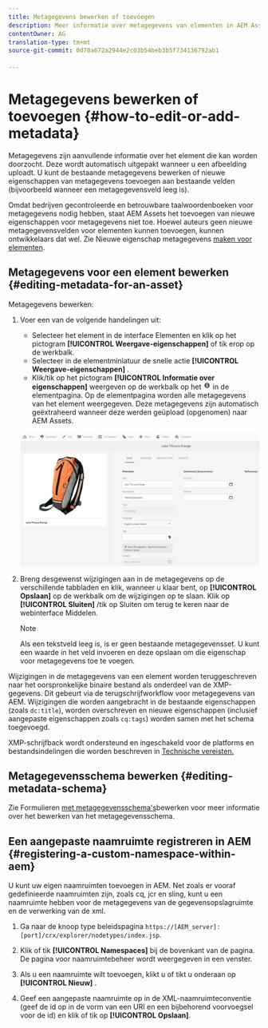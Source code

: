 ```yaml
---
title: Metagegevens bewerken of toevoegen
description: Meer informatie over metagegevens van elementen in AEM Assets en verschillende manieren waarop u metagegevens van elementen kunt bewerken.
contentOwner: AG
translation-type: tm+mt
source-git-commit: 0d70a672a2944e2c03b54beb3b5f734136792ab1

---
```



# Metagegevens bewerken of toevoegen {#how-to-edit-or-add-metadata}

Metagegevens zijn aanvullende informatie over het element die kan worden doorzocht. Deze wordt automatisch uitgepakt wanneer u een afbeelding uploadt. U kunt de bestaande metagegevens bewerken of nieuwe eigenschappen van metagegevens toevoegen aan bestaande velden (bijvoorbeeld wanneer een metagegevensveld leeg is).

Omdat bedrijven gecontroleerde en betrouwbare taalwoordenboeken voor metagegevens nodig hebben, staat AEM Assets het toevoegen van nieuwe eigenschappen voor metagegevens niet toe. Hoewel auteurs geen nieuwe metagegevensvelden voor elementen kunnen toevoegen, kunnen ontwikkelaars dat wel. Zie Nieuwe eigenschap metagegevens [maken voor elementen](meta-edit.md#editing-metadata-schema).

## Metagegevens voor een element bewerken {#editing-metadata-for-an-asset}

Metagegevens bewerken:

1. Voer een van de volgende handelingen uit:

   * Selecteer het element in de interface Elementen en klik op het pictogram **[!UICONTROL Weergave-eigenschappen]** of tik erop op de werkbalk.
   * Selecteer in de elementminiatuur de snelle actie **[!UICONTROL Weergave-eigenschappen]** .
   * Klik/tik op het pictogram **[!UICONTROL Informatie over eigenschappen]** weergeven op de werkbalk op het ![pictogram](assets/do-not-localize/info_icon.png) in de elementpagina.
   Op de elementpagina worden alle metagegevens van het element weergegeven. Deze metagegevens zijn automatisch geëxtraheerd wanneer deze werden geüpload (opgenomen) naar AEM Assets.

   ![chlimage_1-169](assets/chlimage_1-169.png)

1. Breng desgewenst wijzigingen aan in de metagegevens op de verschillende tabbladen en klik, wanneer u klaar bent, op **[!UICONTROL Opslaan]** op de werkbalk om de wijzigingen op te slaan. Klik op **[!UICONTROL Sluiten]** /tik op Sluiten om terug te keren naar de webinterface Middelen.

   >[!NOTE]
   >
   >Als een tekstveld leeg is, is er geen bestaande metagegevensset. U kunt een waarde in het veld invoeren en deze opslaan om die eigenschap voor metagegevens toe te voegen.

Wijzigingen in de metagegevens van een element worden teruggeschreven naar het oorspronkelijke binaire bestand als onderdeel van de XMP-gegevens. Dit gebeurt via de terugschrijfworkflow voor metagegevens van AEM. Wijzigingen die worden aangebracht in de bestaande eigenschappen (zoals `dc:title`), worden overschreven en nieuwe eigenschappen (inclusief aangepaste eigenschappen zoals `cq:tags`) worden samen met het schema toegevoegd.

XMP-schrijfback wordt ondersteund en ingeschakeld voor de platforms en bestandsindelingen die worden beschreven in [Technische vereisten.](/help/sites-deploying/technical-requirements.md)

## Metagegevensschema bewerken {#editing-metadata-schema}

Zie Formulieren [met metagegevensschema&#39;s](metadata-schemas.md#editing-metadata-schema-forms)bewerken voor meer informatie over het bewerken van het metagegevensschema.

## Een aangepaste naamruimte registreren in AEM {#registering-a-custom-namespace-within-aem}

U kunt uw eigen naamruimten toevoegen in AEM. Net zoals er vooraf gedefinieerde naamruimten zijn, zoals cq, jcr en sling, kunt u een naamruimte hebben voor de metagegevens van de gegevensopslagruimte en de verwerking van de xml.

1. Ga naar de knoop type beleidspagina `https://[AEM_server]:[port]/crx/explorer/nodetypes/index.jsp`.
1. Klik of tik **[!UICONTROL Namespaces]** bij de bovenkant van de pagina. De pagina voor naamruimtebeheer wordt weergegeven in een venster.

1. Als u een naamruimte wilt toevoegen, klikt u of tikt u onderaan op **[!UICONTROL Nieuw]** .
1. Geef een aangepaste naamruimte op in de XML-naamruimteconventie (geef de id op in de vorm van een URI en een bijbehorend voorvoegsel voor de id) en klik of tik op **[!UICONTROL Opslaan]**.
